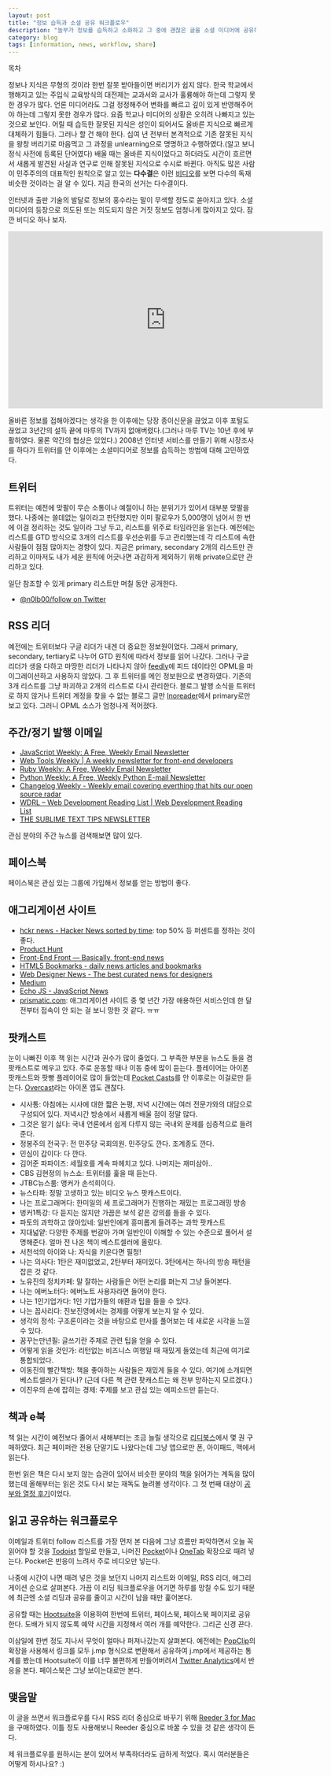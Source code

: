 ```yaml
---
layout: post
title: "정보 습득과 소셜 공유 워크플로우"
description: "놀부가 정보를 습득하고 소화하고 그 중에 괜찮은 글을 소셜 미디어에 공유하는 워크플로우를 정리"
category: blog
tags: [information, news, workflow, share]
---
```


<div id="toc"><p class="toc_title">목차</p></div>


정보나 지식은 무형의 것이라 한번 잘못 받아들이면 버리기가 쉽지 않다. 한국 학교에서 행해지고 있는 주입식 교육방식의 대전제는 교과서와 교사가 훌륭해야 하는데 그렇지 못한 경우가 많다. 언론 미디어라도 그걸 정정해주어 변화를 빠르고 깊이 있게 반영해주어야 하는데 그렇지 못한 경우가 많다. 요즘 학교나 미디어의 상황은 오히려 나빠지고 있는 것으로 보인다. 어릴 때 습득한 잘못된 지식은 성인이 되어서도 올바른 지식으로 빠르게 대체하기 힘들다. 그러나 할 건 해야 한다. 십여 년 전부터 본격적으로 기존 잘못된 지식을 왕창 버리기로 마음먹고 그 과정을 unlearning으로 명명하고 수행하였다.(알고 보니 정식 사전에 등록된 단어였다) 배울 때는 올바른 지식이었다고 하더라도 시간이 흐르면서 새롭게 발견된 사실과 연구로 인해 잘못된 지식으로 수시로 바뀐다. 아직도 많은 사람이 민주주의의 대표적인 원칙으로 알고 있는 **다수결**은 이런 [비디오](https://youtu.be/Ugw3TlEaI1c)를 보면 다수의 독재 비슷한 것이라는 걸 알 수 있다. 지금 한국의 선거는 다수결이다.

인터넷과 출판 기술의 발달로 정보의 홍수라는 말이 무색할 정도로 쏟아지고 있다. 소셜미디어의 등장으로 의도된 또는 의도되지 않은 거짓 정보도 엄청나게 많아지고 있다. 잠깐 비디오 하나 보자.

<iframe width="640" height="360" src="https://www.youtube.com/embed/cSKGa_7XJkg?rel=0" frameborder="0" allowfullscreen></iframe>

올바른 정보를 접해야겠다는 생각을 한 이후에는 당장 종이신문을 끊었고 이후 포털도 끊었고 3년간의 설득 끝에 마루의 TV까지 없애버렸다.(그러나 마루 TV는 10년 후에 부활하였다. 물론 약간의 협상은 있었다.) 2008년 인터넷 서비스를 만들기 위해 시장조사를 하다가 트위터를 안 이후에는 소셜미디어로 정보를 습득하는 방법에 대해 고민하였다.

## 트위터

트위터는 예전에 맞팔이 무슨 소통이나 예절이니 하는 분위기가 있어서 대부분 맞팔을 했다. 나중에는 쓸데없는 일이라고 판단했지만 이미 팔로우가 5,000명이 넘어서 한 번에 이걸 정리하는 것도 일이라 그냥 두고, 리스트를 위주로 타임라인을 읽는다. 예전에는 리스트를 GTD 방식으로 3개의 리스트를 우선순위를 두고 관리했는데 각 리스트에 속한 사람들이 점점 많아지는 경향이 있다. 지금은 primary, secondary 2개의 리스트만 관리하고 이마저도 내가 세운 원칙에 어긋나면 과감하게 제외하기 위해 private으로만 관리하고 있다.

일단 참조할 수 있게 primary 리스트만 며칠 동안 공개한다.

* [@n0lb00/follow on Twitter](https://twitter.com/n0lb00/lists/follow)

## RSS 리더

예전에는 트위터보다 구글 리더가 내겐 더 중요한 정보원이었다. 그래서 primary, secondary, tertiary로 나누어 GTD 원칙에 따라서 정보를 읽어 나갔다. 그러나 구글 리더가 생을 다하고 마땅한 리더가 나타나지 않아 [feedly](http://feedly.com/)에 피드 데이타인 OPML을 마이그레이션하고 사용하지 않았다. 그 후 트위터를 메인 정보원으로 변경하였다. 기존의 3개 리스트를 그냥 파괴하고 2개의 리스트로 다시 관리한다. 블로그 발행 소식을 트위터로 하지 않거나 트위터 계정을 찾을 수 없는 블로그 글만 [Inoreader](http://www.inoreader.com/)에서 primary로만 보고 있다. 그러니 OPML 소스가 엄청나게 적어졌다.

## 주간/정기 발행 이메일

- [JavaScript Weekly: A Free, Weekly Email Newsletter](http://javascriptweekly.com/)
- [Web Tools Weekly | A weekly newsletter for front-end developers](http://webtoolsweekly.com/)
- [Ruby Weekly: A Free, Weekly Email Newsletter](http://rubyweekly.com/)
- [Python Weekly: A Free, Weekly Python E-mail Newsletter](http://www.pythonweekly.com/)
- [Changelog Weekly - Weekly email covering everthing that hits our open source radar](https://changelog.com/weekly/)
- [WDRL – Web Development Reading List | Web Development Reading List](https://wdrl.info/)
- [THE SUBLIME TEXT TIPS NEWSLETTER](http://sublimetexttips.com/newsletter/)

관심 분야의 주간 뉴스를 검색해보면 많이 있다.

## 페이스북

페이스북은 관심 있는 그룹에 가입해서 정보를 얻는 방법이 좋다.

## 애그리게이션 사이트

- [hckr news - Hacker News sorted by time](http://hckrnews.com/): top 50% 등 퍼센트를 정하는 것이 좋다.
- [Product Hunt](https://www.producthunt.com/tech)
- [Front-End Front — Basically, front-end news](http://frontendfront.com/)
- [HTML5 Bookmarks - daily news articles and bookmarks](http://www.html5bookmarks.com/)
- [Web Designer News - The best curated news for designers](http://www.webdesignernews.com/)
- [Medium](https://medium.com/)
- [Echo JS - JavaScript News](http://www.echojs.com/)
- [prismatic.com](data:text/html,chromewebdata): 애그리게이션 사이트 중 몇 년간 가장 애용하던 서비스인데 한 달 전부터 접속이 안 되는 걸 보니 망한 것 같다. ㅠㅠ

## 팟캐스트

눈이 나빠진 이후 책 읽는 시간과 권수가 많이 줄었다. 그 부족한 부분을 뉴스도 들을 겸 팟캐스트로 메우고 있다. 주로 운동할 때나 이동 중에 많이 듣는다. 플레이어는 아이폰 팟캐스트와 팟빵 플레이어로 많이 들었는데 [Pocket Casts](http://www.shiftyjelly.com/pocketcasts)를 안 이후로는 이걸로만 듣는다. [Overcast](https://itunes.apple.com/kr/app/overcast-podcast-player/id888422857?mt=8)라는 아이폰 앱도 괜찮다.

- 시사통: 아침에는 시사에 대한 짧은 논평, 저녁 시간에는 여러 전문가와의 대담으로 구성되어 있다. 저녁시간 방송에서 새롭게 배울 점이 정말 많다.
- 그것은 알기 싫다: 국내 언론에서 쉽게 다루지 않는 국내외 문제를 심층적으로 들려준다.
- 정봉주의 전국구: 전 민주당 국회의원. 민주당도 깐다. 조계종도 깐다.
- 민심이 갑이다: 다 깐다.
- 김어준 파파이즈: 세월호를 계속 파헤치고 있다. 나머지는 재미삼아..
- CBS 김현정의 뉴스쇼: 트위터를 훑을 때 듣는다.
- JTBC뉴스룸: 앵커가 손석희이다.
- 뉴스타파: 정말 고생하고 있는 비디오 뉴스 팟캐스트이다.
- 나는 프로그래머다: 한미일의 세 프로그래머가 진행하는 재밌는 프로그래밍 방송
- 벙커1특강: 다 듣지는 않지만 가끔은 보석 같은 강의를 들을 수 있다.
- 파토의 과학하고 앉아있네: 일반인에게 흥미롭게 들려주는 과학 팟캐스트
- 지대넓얕: 다양한 주제를 번갈아 가며 일반인이 이해할 수 있는 수준으로 풀어서 설명해준다. 얼마 전 나온 책이 베스트셀러에 올랐다.
- 서천석의 아이와 나: 자식을 키운다면 필청!
- 나는 의사다: 1탄은 재미없었고, 2탄부터 재미있다. 3탄에서는 하나의 방송 패턴을 잡은 것 같다.
- 노유진의 정치카페: 말 잘하는 사람들은 어떤 논리를 펴는지 그냥 들어본다.
- 나는 에버노터다: 에버노트 사용자라면 들어야 한다.
- 나는 1인기업가다: 1인 기업가들의 애환과 팁을 들을 수 있다.
- 나는 꼽사리다: 진보진영에서는 경제를 어떻게 보는지 알 수 있다.
- 생각의 정석: 구조론이라는 것을 바탕으로 만사를 풀어보는 데 새로운 시각을 느낄 수 있다.
- 꿈꾸는만년필: 글쓰기란 주제로 관련 팁을 얻을 수 있다.
- 어떻게 읽을 것인가: 리턴없는 비즈니스 여행일 때 재밌게 들었는데 최근에 여기로 통합되었다.
- 이동진의 빨간책방: 책을 좋아하는 사람들은 재밌게 들을 수 있다. 여기에 소개되면 베스트셀러가 된다나? (근데 다른 책 관련 팟캐스트는 왜 전부 망하는지 모르겠다.)
- 이진우의 손에 잡히는 경제: 주제를 보고 관심 있는 에피소드만 듣는다.

## 책과 e북

책 읽는 시간이 예전보다 줄어서 새해부터는 조금 늘릴 생각으로 [리디북스](http://ridibooks.com/?genre=general)에서 몇 권 구매하였다. 최근 페이퍼란 전용 단말기도 나왔다는데 그냥 앱으로만 폰, 아이패드, 맥에서 읽는다.

한번 읽은 책은 다시 보지 않는 습관이 있어서 비슷한 분야의 책을 읽어가는 계독을 많이 했는데 올해부터는 읽은 것도 다시 보는 재독도 늘려볼 생각이다. 그 첫 번째 대상이 [공부와 열정 후기](http://nolboo.github.io/blog/2015/12/28/self-education-and-the-pursuit-of-passion/)이었다.

## 읽고 공유하는 워크플로우

이메일과 트위터 follow 리스트를 가장 먼저 본 다음에 그냥 흐름만 파악하면서 오늘 꼭 읽어야 할 것을 [Todoist](https://chrome.google.com/webstore/detail/todoist-to-do-list-and-ta/jldhpllghnbhlbpcmnajkpdmadaolakh?hl=ko) 할일로 만들고, 나머진 [Pocket](https://chrome.google.com/webstore/detail/save-to-pocket/niloccemoadcdkdjlinkgdfekeahmflj)이나 [OneTab](https://chrome.google.com/webstore/detail/onetab/chphlpgkkbolifaimnlloiipkdnihall) 확장으로 때려 넣는다. Pocket은 반응이 느려서 주로 비디오만 넣는다.

나중에 시간이 나면 때려 넣은 것을 보던지 나머지 리스트와 이메일, RSS 리더, 애그리게이션 순으로 살펴본다. 가끔 이 리딩 워크플로우을 어기면 하루를 망칠 수도 있기 때문에 최근엔 소셜 리딩과 공유를 줄이고 시간이 남을 때만 훑어본다. 

공유할 때는 [Hootsuite](https://hootsuite.com/)을 이용하여 한번에 트위터, 페이스북, 페이스북 페이지로 공유한다. 도배가 되지 않도록 예약 시간을 지정해서 여러 개를 예약한다. 그리곤 신경 끈다.

이삼일에 한번 정도 지나서 무엇이 얼마나 퍼져나갔는지 살펴본다. 예전에는 [PopClip](http://macnews.tistory.com/1805)의 확장을 사용해서 링크를 모두 j.mp 형식으로 변환해서 공유하여 j.mp에서 제공하는 통계를 봤는데 Hootsuite이 이를 너무 불편하게 만들어버려서 [Twitter Analytics](https://analytics.twitter.com/)에서 반응을 본다. 페이스북은 그냥 보이는대로만 본다.

## 맺음말

이 글을 쓰면서 워크플로우를 다시 RSS 리더 중심으로 바꾸기 위해 [Reeder 3 for Mac](http://reederapp.com/mac/)을 구매하였다. 이틀 정도 사용해보니 Reeder 중심으로 바꿀 수 있을 것 같은 생각이 든다.

제 워크플로우를 원하시는 분이 있어서 부족하더라도 급하게 적었다. 혹시 여러분들은 어떻게 하시나요? :)
